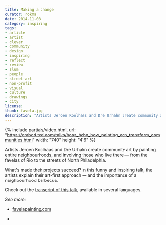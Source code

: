 ```yaml
---
title: Making a change
curator: rokma
date: 2014-11-08
category: inspiring
tags:
- article
- artist
- clever
- community
- design
- inspiring
- reflect
- review
- slum
- people
- street-art
- non-profit
- visual
- culture
- drawings
- city
license:
thumb: favela.jpg
description: "Artists Jeroen Koolhaas and Dre Urhahn create community art by painting entire neighbourhoods, and involving those who live there — from the favelas of Rio to the streets of North Philadelphia."
---
```


{% include partials/video.html, url: "https://embed.ted.com/talks/haas_hahn_how_painting_can_transform_communities.html" width: "740" height: "416" %}

Artists Jeroen Koolhaas and Dre Urhahn create community art by painting entire neighbourhoods, and involving those who live there — from the favelas of Rio to the streets of North Philadelphia.

What's made their projects succeed? In this funny and inspiring talk, the artists explain their art-first approach — and the importance of a neighbourhood barbecue.

Check out the <a   href="http://www.ted.com/talks/haas_hahn_how_painting_can_transform_communities/transcript?language=en">transcript of this talk</a>, available in several languages.


_See more:_

- <a   href="http://www.favelapainting.com">favelapainting.com</a>

- &nbsp;
